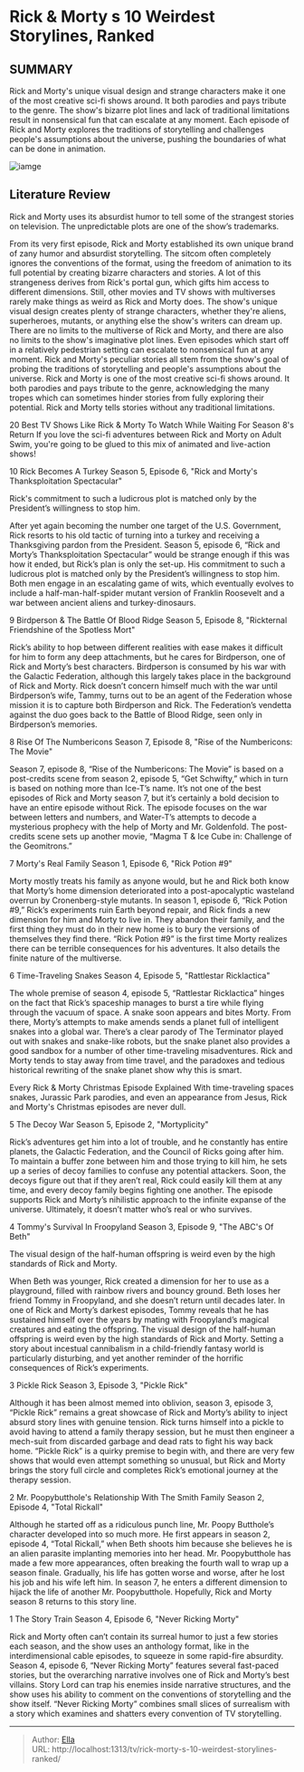 # Rick &amp; Morty s 10 Weirdest Storylines, Ranked


## SUMMARY 


 Rick and Morty&#39;s unique visual design and strange characters make it one of the most creative sci-fi shows around. It both parodies and pays tribute to the genre. 
 The show&#39;s bizarre plot lines and lack of traditional limitations result in nonsensical fun that can escalate at any moment. 
 Each episode of Rick and Morty explores the traditions of storytelling and challenges people&#39;s assumptions about the universe, pushing the boundaries of what can be done in animation. 

![iamge](https://static1.srcdn.com/wordpress/wp-content/uploads/2024/01/3_r-m.jpg)

## Literature Review
Rick and Morty uses its absurdist humor to tell some of the strangest stories on television. The unpredictable plots are one of the show’s trademarks.




From its very first episode, Rick and Morty established its own unique brand of zany humor and absurdist storytelling. The sitcom often completely ignores the conventions of the format, using the freedom of animation to its full potential by creating bizarre characters and stories. A lot of this strangeness derives from Rick&#39;s portal gun, which gifts him access to different dimensions. Still, other movies and TV shows with multiverses rarely make things as weird as Rick and Morty does. The show&#39;s unique visual design creates plenty of strange characters, whether they&#39;re aliens, superheroes, mutants, or anything else the show&#39;s writers can dream up.
There are no limits to the multiverse of Rick and Morty, and there are also no limits to the show&#39;s imaginative plot lines. Even episodes which start off in a relatively pedestrian setting can escalate to nonsensical fun at any moment. Rick and Morty&#39;s peculiar stories all stem from the show&#39;s goal of probing the traditions of storytelling and people&#39;s assumptions about the universe. Rick and Morty is one of the most creative sci-fi shows around. It both parodies and pays tribute to the genre, acknowledging the many tropes which can sometimes hinder stories from fully exploring their potential. Rick and Morty tells stories without any traditional limitations.
            
 
 20 Best TV Shows Like Rick &amp; Morty To Watch While Waiting For Season 8&#39;s Return 
If you love the sci-fi adventures between Rick and Morty on Adult Swim, you&#39;re going to be glued to this mix of animated and live-action shows!













 








 10  Rick Becomes A Turkey 
Season 5, Episode 6, &#34;Rick and Morty&#39;s Thanksploitation Spectacular&#34;
        

Rick&#39;s commitment to such a ludicrous plot is matched only by the President’s willingness to stop him. 

After yet again becoming the number one target of the U.S. Government, Rick resorts to his old tactic of turning into a turkey and receiving a Thanksgiving pardon from the President. Season 5, episode 6, “Rick and Morty’s Thanksploitation Spectacular” would be strange enough if this was how it ended, but Rick’s plan is only the set-up. His commitment to such a ludicrous plot is matched only by the President’s willingness to stop him. Both men engage in an escalating game of wits, which eventually evolves to include a half-man-half-spider mutant version of Franklin Roosevelt and a war between ancient aliens and turkey-dinosaurs.





 9  Birdperson &amp; The Battle Of Blood Ridge 
Season 5, Episode 8, &#34;Rickternal Friendshine of the Spotless Mort&#34;
        

Rick’s ability to hop between different realities with ease makes it difficult for him to form any deep attachments, but he cares for Birdperson, one of Rick and Morty’s best characters. Birdperson is consumed by his war with the Galactic Federation, although this largely takes place in the background of Rick and Morty. Rick doesn’t concern himself much with the war until Birdperson’s wife, Tammy, turns out to be an agent of the Federation whose mission it is to capture both Birdperson and Rick. The Federation’s vendetta against the duo goes back to the Battle of Blood Ridge, seen only in Birdperson’s memories.





 8  Rise Of The Numbericons 
Season 7, Episode 8, &#34;Rise of the Numbericons: The Movie&#34;
        

Season 7, episode 8, “Rise of the Numbericons: The Movie” is based on a post-credits scene from season 2, episode 5, “Get Schwifty,” which in turn is based on nothing more than Ice-T’s name. It’s not one of the best episodes of Rick and Morty season 7, but it’s certainly a bold decision to have an entire episode without Rick. The episode focuses on the war between letters and numbers, and Water-T’s attempts to decode a mysterious prophecy with the help of Morty and Mr. Goldenfold. The post-credits scene sets up another movie, “Magma T &amp; Ice Cube in: Challenge of the Geomitrons.”





 7  Morty&#39;s Real Family 
Season 1, Episode 6, &#34;Rick Potion #9&#34;
        

Morty mostly treats his family as anyone would, but he and Rick both know that Morty’s home dimension deteriorated into a post-apocalyptic wasteland overrun by Cronenberg-style mutants. In season 1, episode 6, “Rick Potion #9,” Rick’s experiments ruin Earth beyond repair, and Rick finds a new dimension for him and Morty to live in. They abandon their family, and the first thing they must do in their new home is to bury the versions of themselves they find there. “Rick Potion #9” is the first time Morty realizes there can be terrible consequences for his adventures. It also details the finite nature of the multiverse.





 6  Time-Traveling Snakes 
Season 4, Episode 5, &#34;Rattlestar Ricklactica&#34;


 







The whole premise of season 4, episode 5, “Rattlestar Ricklactica” hinges on the fact that Rick’s spaceship manages to burst a tire while flying through the vacuum of space. A snake soon appears and bites Morty. From there, Morty’s attempts to make amends sends a planet full of intelligent snakes into a global war. There’s a clear parody of The Terminator played out with snakes and snake-like robots, but the snake planet also provides a good sandbox for a number of other time-traveling misadventures. Rick and Morty tends to stay away from time travel, and the paradoxes and tedious historical rewriting of the snake planet show why this is smart.
            
 
 Every Rick &amp; Morty Christmas Episode Explained 
With time-traveling spaces snakes, Jurassic Park parodies, and even an appearance from Jesus, Rick and Morty&#39;s Christmas episodes are never dull.









 5  The Decoy War 
Season 5, Episode 2, &#34;Mortyplicity&#34;
        

Rick’s adventures get him into a lot of trouble, and he constantly has entire planets, the Galactic Federation, and the Council of Ricks going after him. To maintain a buffer zone between him and those trying to kill him, he sets up a series of decoy families to confuse any potential attackers. Soon, the decoys figure out that if they aren’t real, Rick could easily kill them at any time, and every decoy family begins fighting one another. The episode supports Rick and Morty’s nihilistic approach to the infinite expanse of the universe. Ultimately, it doesn’t matter who’s real or who survives.





 4  Tommy&#39;s Survival In Froopyland 
Season 3, Episode 9, &#34;The ABC&#39;s Of Beth&#34;
        

The visual design of the half-human offspring is weird even by the high standards of Rick and Morty. 

When Beth was younger, Rick created a dimension for her to use as a playground, filled with rainbow rivers and bouncy ground. Beth loses her friend Tommy in Froopyland, and she doesn’t return until decades later. In one of Rick and Morty’s darkest episodes, Tommy reveals that he has sustained himself over the years by mating with Froopyland’s magical creatures and eating the offspring. The visual design of the half-human offspring is weird even by the high standards of Rick and Morty. Setting a story about incestual cannibalism in a child-friendly fantasy world is particularly disturbing, and yet another reminder of the horrific consequences of Rick’s experiments.





 3  Pickle Rick 
Season 3, Episode 3, &#34;Pickle Rick&#34;


 







Although it has been almost memed into oblivion, season 3, episode 3, “Pickle Rick” remains a great showcase of Rick and Morty’s ability to inject absurd story lines with genuine tension. Rick turns himself into a pickle to avoid having to attend a family therapy session, but he must then engineer a mech-suit from discarded garbage and dead rats to fight his way back home. “Pickle Rick” is a quirky premise to begin with, and there are very few shows that would even attempt something so unusual, but Rick and Morty brings the story full circle and completes Rick’s emotional journey at the therapy session.





 2  Mr. Poopybutthole&#39;s Relationship With The Smith Family 
Season 2, Episode 4, &#34;Total Rickall&#34;


 







Although he started off as a ridiculous punch line, Mr. Poopy Butthole’s character developed into so much more. He first appears in season 2, episode 4, “Total Rickall,” when Beth shoots him because she believes he is an alien parasite implanting memories into her head. Mr. Poopybutthole has made a few more appearances, often breaking the fourth wall to wrap up a season finale. Gradually, his life has gotten worse and worse, after he lost his job and his wife left him. In season 7, he enters a different dimension to hijack the life of another Mr. Poopybutthole. Hopefully, Rick and Morty season 8 returns to this story line.





 1  The Story Train 
Season 4, Episode 6, &#34;Never Ricking Morty&#34;
        

Rick and Morty often can’t contain its surreal humor to just a few stories each season, and the show uses an anthology format, like in the interdimensional cable episodes, to squeeze in some rapid-fire absurdity. Season 4, episode 6, “Never Ricking Morty” features several fast-paced stories, but the overarching narrative involves one of Rick and Morty’s best villains. Story Lord can trap his enemies inside narrative structures, and the show uses his ability to comment on the conventions of storytelling and the show itself. “Never Ricking Morty” combines small slices of surrealism with a story which examines and shatters every convention of TV storytelling. 

---

> Author: [Ella](https://instagram.hk.cn/)  
> URL: http://localhost:1313/tv/rick-morty-s-10-weirdest-storylines-ranked/  

